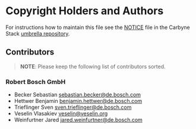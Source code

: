 # Copyright Holders and Authors

For instructions how to maintain this file see the
[NOTICE](https://github.com/carbynestack/carbynestack/blob/master/NOTICE.md)
file in the Carbyne Stack
[umbrella repository](https://github.com/carbynestack/carbynestack).

## Contributors

> **NOTE**: Please keep the following list of contributors sorted.

### Robert Bosch GmbH

- Becker Sebastian <sebastian.becker@de.bosch.com>
- Hettwer Benjamin <benjamin.hettwer@de.bosch.com>
- Trieflinger Sven <sven.trieflinger@de.bosch.com>
- Veselin Vlasakiev <veselin@veselin.org>
- Weinfurtner Jared <jared.weinfurtner@de.bosch.com>
